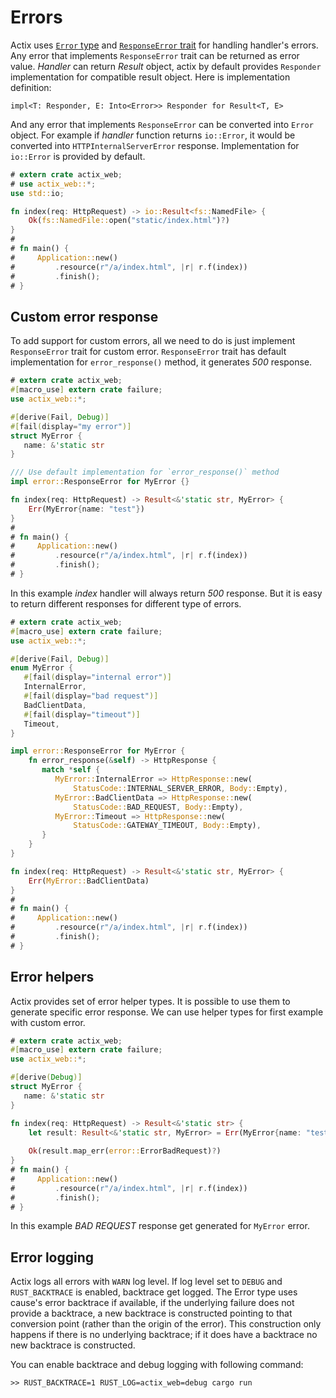 # Errors

Actix uses [`Error` type](../actix_web/error/struct.Error.html) 
and [`ResponseError` trait](../actix_web/error/trait.ResponseError.html) 
for handling handler's errors.
Any error that implements `ResponseError` trait can be returned as error value.
*Handler* can return *Result* object, actix by default provides 
`Responder` implementation for compatible result object. Here is implementation
definition:

```rust,ignore
impl<T: Responder, E: Into<Error>> Responder for Result<T, E>
```

And any error that implements `ResponseError` can be converted into `Error` object.
For example if *handler* function returns `io::Error`, it would be converted
into `HTTPInternalServerError` response. Implementation for `io::Error` is provided 
by default.

```rust
# extern crate actix_web;
# use actix_web::*;
use std::io;

fn index(req: HttpRequest) -> io::Result<fs::NamedFile> {
    Ok(fs::NamedFile::open("static/index.html")?)
}
#
# fn main() {
#     Application::new()
#         .resource(r"/a/index.html", |r| r.f(index))
#         .finish();
# }
```

## Custom error response

To add support for custom errors, all we need to do is just implement `ResponseError` trait
for custom error. `ResponseError` trait has default implementation
for `error_response()` method, it generates *500* response.

```rust
# extern crate actix_web;
#[macro_use] extern crate failure;
use actix_web::*;

#[derive(Fail, Debug)]
#[fail(display="my error")]
struct MyError {
   name: &'static str
}

/// Use default implementation for `error_response()` method
impl error::ResponseError for MyError {}

fn index(req: HttpRequest) -> Result<&'static str, MyError> {
    Err(MyError{name: "test"})
}
#
# fn main() {
#     Application::new()
#         .resource(r"/a/index.html", |r| r.f(index))
#         .finish();
# }
```

In this example *index* handler will always return *500* response. But it is easy
to return different responses for different type of errors.

```rust
# extern crate actix_web;
#[macro_use] extern crate failure;
use actix_web::*;

#[derive(Fail, Debug)]
enum MyError {
   #[fail(display="internal error")]
   InternalError,
   #[fail(display="bad request")]
   BadClientData,
   #[fail(display="timeout")]
   Timeout,
}

impl error::ResponseError for MyError {
    fn error_response(&self) -> HttpResponse {
       match *self {
          MyError::InternalError => HttpResponse::new(
              StatusCode::INTERNAL_SERVER_ERROR, Body::Empty),
          MyError::BadClientData => HttpResponse::new(
              StatusCode::BAD_REQUEST, Body::Empty),
          MyError::Timeout => HttpResponse::new(
              StatusCode::GATEWAY_TIMEOUT, Body::Empty),
       }
    }
}

fn index(req: HttpRequest) -> Result<&'static str, MyError> {
    Err(MyError::BadClientData)
}
#
# fn main() {
#     Application::new()
#         .resource(r"/a/index.html", |r| r.f(index))
#         .finish();
# }
```

## Error helpers

Actix provides set of error helper types. It is possible to use them to generate
specific error response. We can use helper types for first example with custom error.

```rust
# extern crate actix_web;
#[macro_use] extern crate failure;
use actix_web::*;

#[derive(Debug)]
struct MyError {
   name: &'static str
}

fn index(req: HttpRequest) -> Result<&'static str> {
    let result: Result<&'static str, MyError> = Err(MyError{name: "test"});
    
    Ok(result.map_err(error::ErrorBadRequest)?)
}
# fn main() {
#     Application::new()
#         .resource(r"/a/index.html", |r| r.f(index))
#         .finish();
# }
```

In this example *BAD REQUEST* response get generated for `MyError` error.

## Error logging

Actix logs all errors with `WARN` log level. If log level set to `DEBUG`
and `RUST_BACKTRACE` is enabled, backtrace get logged. The Error type uses
cause's error backtrace if available, if the underlying failure does not provide
a backtrace, a new backtrace is constructed pointing to that conversion point
(rather than the origin of the error). This construction only happens if there
is no underlying backtrace; if it does have a backtrace no new backtrace is constructed.

You can enable backtrace and debug logging with following command: 

```
>> RUST_BACKTRACE=1 RUST_LOG=actix_web=debug cargo run
```
